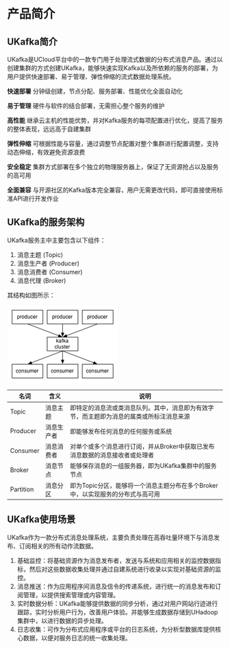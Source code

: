 

# 产品简介

## UKafka简介

UKafka是UCloud平台中的一款专门用于处理流式数据的分布式消息产品。通过以创建集群的方式创建UKafka，能够快速实现Kafka以及所依赖的服务的部署，为用户提供快速部署、易于管理、弹性伸缩的流式数据处理系统。

**快速部署** 分钟级创建，节点分配、服务部署、性能优化全面自动化

**易于管理** 硬件与软件的结合部署，无需担心整个服务的维护

**高性能** 继承云主机的性能优势，并对Kafka服务的每项配置进行优化，提高了服务的整体表现，远远高于自建集群

**弹性伸缩** 可根据性能与容量，通过调整节点配置对整个集群进行配置调整，支持动态伸缩，有效避免资源浪费

**安全稳定** 集群方式部署在多个独立的物理服务器上，保证了无资源抢占以及服务的高可用

**全面兼容** 与开源社区的Kafka版本完全兼容，用户无需更改代码，即可直接使用标准API进行开发作业

## UKafka的服务架构

UKafka服务主中主要包含以下组件：

1.  消息主题 (Topic)
2.  消息生产者 (Producer)
3.  消息消费者 (Consumer)
4.  消息代理 (Broker)

其结构如图所示：

![image](/images/ukafka1.png)

| 名词      | 含义       | 说明                                                                                     |
|-----------|------------|------------------------------------------------------------------------------------------|
| Topic     | 消息主题   | 即特定的消息流或类消息队列。其中，消息即为有效字节，而主题即为消息的属类或所标注消息来源 |
| Producer  | 消息生产者 | 即能够发布任何消息的任何服务或系统                                                       |
| Consumer  | 消息消费者 | 对单个或多个消息进行订阅，并从Broker中获取已发布消息数据的消息接收者或处理者             |
| Broker    | 消息节点   | 能够保存消息的一组服务器，即为UKafka集群中的服务节点                                     |
| Partition | 消息分区   | 即为Topic分区，能够将一个消息主题分布在多个Broker中，以实现服务的分布式与高可用          |

## UKafka使用场景

UKafka作为一款分布式消息处理系统，主要负责处理在高吞吐量环境下与消息发布、订阅相关的所有动作流数据。

1.  基础监控：将基础资源作为消息发布者，发送与系统和应用相关的监控数据指标，然后对这些数据收集处理并通过自建系统进行收录以实现对基础资源的监控。
2.  消息推送：作为应用程序间消息及信令的传递系统，进行统一的消息发布和订阅管理，以提供搜索管理或内容管理。
3.  实时数据分析：UKafka能够提供数据的同步分析，通过对用户网站行迹进行跟踪，实时分析用户行为，改善用户体验。并能够生成数据存储到UHadoop集群中，以进行数据的异步处理。
4.  日志收集：可作为分布式应用程序或平台的日志系统，为分析型数据库提供核心数据，以便对服务日志的统一收集处理。
